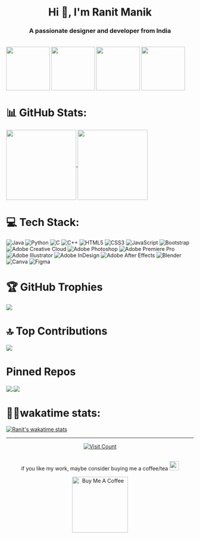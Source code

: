 <h1 align="center">Hi 👋, I'm Ranit Manik</h1>
<h3 align="center">A passionate designer and developer from India</h3>
<br>

<!--| <img height="330px" align="center" src="https://github.com/RanitManik/ranitmanik/assets/138437760/344a5744-ebfc-4dd7-8bdf-69693d573a56"/> | 
| --- |
| **Hi 👋, I'm Ranit Manik**<br>A passionate designer and developer from India |-->

<img height=117 align="center" src="https://github.com/RanitManik/ranitmanik/assets/138437760/20ba2f39-13d4-452d-963b-195b98312199" />
<img height=117 align="center" src="https://github.com/RanitManik/ranitmanik/assets/138437760/bc6f9f65-5337-4466-8510-32235815e439" />
<img height=117 align="center" src="https://github.com/RanitManik/ranitmanik/assets/138437760/bc6f9f65-5337-4466-8510-32235815e439" />
<img height=117 align="center" src="https://github.com/RanitManik/ranitmanik/assets/138437760/bc6f9f65-5337-4466-8510-32235815e439" />

# 📊 GitHub Stats:
<a href="github-readme-stats-delta-ranit-one-27.vercel.app">
  <img height=188 align="center" src="https://github-readme-stats-sigma-five.vercel.app/api?username=RanitManik&theme=radical&hide_border=false&include_all_commits=true&count_private=true&show_icons=true" />
</a>
<a href="github-readme-stats-delta-ranit-one-27.vercel.app">
  <img height=188 align="center" src="https://github-readme-stats.vercel.app/api/top-langs?username=ranitmanik&layout=compact&langs_count=8&card_width=320&theme=radical&hide=html,css"/>
</a>

# 💻 Tech Stack:
![Java](https://img.shields.io/badge/java-%23ED8B00.svg?style=for-the-badge&logo=java&logoColor=white) ![Python](https://img.shields.io/badge/python-3670A0?style=for-the-badge&logo=python&logoColor=ffdd54) ![C](https://img.shields.io/badge/c-%2300599C.svg?style=for-the-badge&logo=c&logoColor=white) ![C++](https://img.shields.io/badge/c++-%2300599C.svg?style=for-the-badge&logo=c%2B%2B&logoColor=white) ![HTML5](https://img.shields.io/badge/html5-%23E34F26.svg?style=for-the-badge&logo=html5&logoColor=white) ![CSS3](https://img.shields.io/badge/css3-%231572B6.svg?style=for-the-badge&logo=css3&logoColor=white) ![JavaScript](https://img.shields.io/badge/javascript-%23323330.svg?style=for-the-badge&logo=javascript&logoColor=%23F7DF1E) ![Bootstrap](https://img.shields.io/badge/bootstrap-%23563D7C.svg?style=for-the-badge&logo=bootstrap&logoColor=white) ![Adobe Creative Cloud](https://img.shields.io/badge/Adobe%20Creative%20Cloud-DA1F26.svg?style=for-the-badge&logo=Adobe%20Creative%20Cloud&logoColor=white) ![Adobe Photoshop](https://img.shields.io/badge/adobe%20photoshop-%2331A8FF.svg?style=for-the-badge&logo=adobe%20photoshop&logoColor=white) ![Adobe Premiere Pro](https://img.shields.io/badge/Adobe%20Premiere%20Pro-9999FF.svg?style=for-the-badge&logo=Adobe%20Premiere%20Pro&logoColor=white) ![Adobe Illustrator](https://img.shields.io/badge/adobe%20illustrator-%23FF9A00.svg?style=for-the-badge&logo=adobe%20illustrator&logoColor=white) ![Adobe InDesign](https://img.shields.io/badge/Adobe%20InDesign-49021F?style=for-the-badge&logo=adobeindesign&logoColor=FF3366) ![Adobe After Effects](https://img.shields.io/badge/Adobe%20After%20Effects-9999FF.svg?style=for-the-badge&logo=Adobe%20After%20Effects&logoColor=white) ![Blender](https://img.shields.io/badge/blender-%23F5792A.svg?style=for-the-badge&logo=blender&logoColor=white) ![Canva](https://img.shields.io/badge/Canva-%2300C4CC.svg?style=for-the-badge&logo=Canva&logoColor=white) ![Figma](https://img.shields.io/badge/figma-%23F24E1E.svg?style=for-the-badge&logo=figma&logoColor=white)

# 🏆 GitHub Trophies
![](https://github-profile-trophy.vercel.app/?username=RanitManik&theme=radical&no-frame=false&no-bg=false&margin-w=4)


# 🔝 Top Contributions
[![](https://streak-stats.demolab.com?user=RanitManik&theme=radical)](https://git.io/streak-stats)
<!-- ![](https://github-contributor-stats.vercel.app/api?username=RanitManik&limit=3&theme=radical&combine_all_yearly_contributions=true) -->

# Pinned Repos
<a href="https://github.com/RanitManik/Netflix-clone">
  <img align="center" src="https://github-readme-stats-sigma-five.vercel.app/api/pin/?username=RanitManik&theme=radical&repo=Netflix-clone" />
</a>
<a href="https://github.com/RanitManik/YouTube-clone">
  <img align="center" src="https://github-readme-stats-sigma-five.vercel.app/api/pin/?username=RanitManik&theme=radical&repo=YouTube-clone" />
</a>

# 🧑‍💻wakatime stats:
[![Ranit's wakatime stats](https://github-readme-stats.vercel.app/api/wakatime?username=RanitManik&layout=compact&theme=radical)](github-readme-stats-delta-ranit-one-27.vercel.app)

---

<div align="center">
  <a href="https://visitcount.itsvg.in">
    <img src="https://visitcount.itsvg.in/api?id=RanitManik&icon=0&color=0" alt="Visit Count" />
  </a>
</div>
<br>

<p align="center"> if you like my work, maybe consider buying me a coffee/tea <img src="https://media.giphy.com/media/lRSeZ2ddNwhZ5AgIvk/giphy.gif" width="25">

<p align="center"><a href="https://www.buymeacoffee.com/ranitmanik" target="_blank"><img src="https://cdn.buymeacoffee.com/buttons/v2/default-red.png" alt="Buy Me A Coffee" width="150" ></a>
